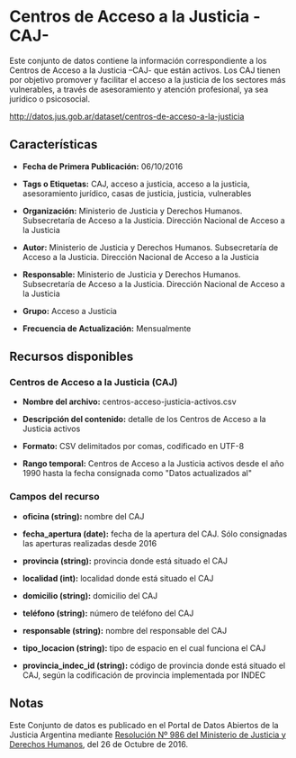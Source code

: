 Centros de Acceso a la Justicia -CAJ-
=====================================

Este conjunto de datos contiene la información correspondiente a los Centros de Acceso a la Justicia –CAJ- que están activos. Los CAJ tienen por objetivo promover y facilitar el acceso a la justicia de los sectores más vulnerables, a través de asesoramiento y atención profesional, ya sea jurídico o psicosocial.

http://datos.jus.gob.ar/dataset/centros-de-acceso-a-la-justicia

Características
---------------

-   **Fecha de Primera Publicación:** 06/10/2016

-   **Tags o Etiquetas:** CAJ, acceso a justicia, acceso a la justicia, asesoramiento jurídico, casas de justicia, justicia, vulnerables

-   **Organización:** Ministerio de Justicia y Derechos Humanos. Subsecretaría de Acceso a la Justicia. Dirección Nacional de Acceso a la Justicia

-   **Autor:** Ministerio de Justicia y Derechos Humanos. Subsecretaría de Acceso a la Justicia. Dirección Nacional de Acceso a la Justicia

-   **Responsable:** Ministerio de Justicia y Derechos Humanos. Subsecretaría de Acceso a la Justicia. Dirección Nacional de Acceso a la Justicia

-   **Grupo:** Acceso a Justicia

-   **Frecuencia de Actualización:** Mensualmente

Recursos disponibles
--------------------

### Centros de Acceso a la Justicia (CAJ)

-   **Nombre del archivo:** centros-acceso-justicia-activos.csv

-   **Descripción del contenido:** detalle de los Centros de Acceso a la Justicia activos

-   **Formato:** CSV delimitados por comas, codificado en UTF-8

-   **Rango temporal:** Centros de Acceso a la Justicia activos desde el año 1990 hasta la fecha consignada como "Datos actualizados al"

### Campos del recurso

-   **oficina (string):** nombre del CAJ

-   **fecha_apertura (date):** fecha de la apertura del CAJ. Sólo consignadas las aperturas realizadas desde 2016

-   **provincia (string):** provincia donde está situado el CAJ

-   **localidad (int):** localidad donde está situado el CAJ

-   **domicilio (string):** domicilio del CAJ

-   **teléfono (string):** número de teléfono del CAJ

-   **responsable (string):** nombre del responsable del CAJ

-   **tipo_locacion (string):** tipo de espacio en el cual funciona el CAJ

-   **provincia_indec_id (string):** código de provincia donde está situado el CAJ, según la codificación de provincia implementada por INDEC

Notas
------
Este Conjunto de datos es publicado en el Portal de Datos Abiertos de la Justicia Argentina mediante [Resolución Nº 986 del Ministerio de Justicia y Derechos Humanos](http://datos.jus.gob.ar/resoluciones/RESOL-2016-986-E-APN-MJ.pdf), del 26 de Octubre de 2016.

